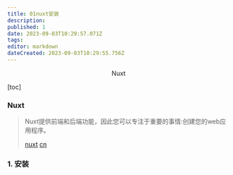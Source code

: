 ```yaml
---
title: 01nuxt安装
description: 
published: 1
date: 2023-09-03T10:29:57.071Z
tags: 
editor: markdown
dateCreated: 2023-09-03T10:29:55.756Z
---
```


<center>Nuxt</center>



[toc]





### Nuxt

> Nuxt提供前端和后端功能，因此您可以专注于重要的事情:创建您的web应用程序。
>
> [nuxt](https://nuxt.com/) [cn](https://nuxt.com.cn/)







### 1. 安装

```shell
```





